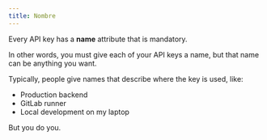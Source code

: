 ```yaml
---
title: Nombre
---
```


Every API key has a **name** attribute that is mandatory.

In other words, you must give each of your API keys a name, but that name can be anything you want.

Typically, people give names that describe where the key is used, like:

- Production backend
- GitLab runner
- Local development on my laptop

But you do you.

